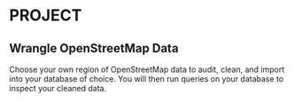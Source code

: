 # PROJECT

## Wrangle OpenStreetMap Data

Choose your own region of OpenStreetMap data to audit, clean, and import into your database of choice. You will then run queries on your database to inspect your cleaned data.
